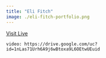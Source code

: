 ```yaml
---
title: "Eli Fitch"
image: ./eli-fitch-portfolio.png
---
```


[Visit Live](http://eli.wtf/)

`video: https://drive.google.com/uc?id=1nLas71Urh6A9j6wBtoxa9L6OEtwUEuid`
